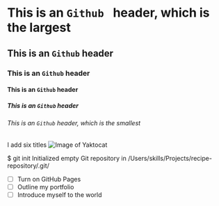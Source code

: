 # This is an `Github ` header, which is the largest
## This is an `Github` header
### This is an `Github` header
#### This is an `Github` header
##### This is an `Github` header
###### This is an `Github` header, which is the smallest
I add six titles
![Image of Yaktocat](https://octodex.github.com/images/yaktocat.png)

$ git init
Initialized empty Git repository in /Users/skills/Projects/recipe-repository/.git/
- [ ] Turn on GitHub Pages
- [ ] Outline my portfolio
- [ ] Introduce myself to the world
